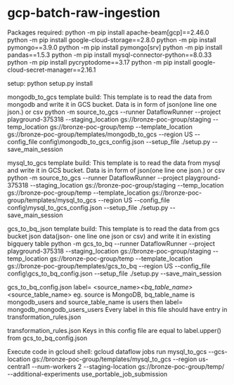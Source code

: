 # gcp-batch-raw-ingestion
Packages required:
python -m  pip install apache-beam[gcp]==2.46.0
python -m  pip install google-cloud-storage==2.8.0
python -m pip install pymongo==3.9.0
python -m pip install pymongo[srv]
python -m pip install pandas==1.5.3
python -m pip install mysql-connector-python==8.0.33
python -m pip install pycryptodome==3.17
python -m pip install google-cloud-secret-manager==2.16.1

setup:
python setup.py install

mongodb_to_gcs template build: This template is to read the data from mongodb and write it in GCS bucket. Data is in form of json(one line one json.) or csv
python -m source_to_gcs --runner DataflowRunner  --project playground-375318  --staging_location gs://bronze-poc-group/staging  --temp_location gs://bronze-poc-group/temp --template_location gs://bronze-poc-group/templates/mongodb_to_gcs --region US --config_file config\mongodb_to_gcs_config.json  --setup_file ./setup.py --save_main_session

mysql_to_gcs template build: This template is to read the data from mysql and write it in GCS bucket. Data is in form of json(one line one json.) or csv
python -m source_to_gcs --runner DataflowRunner  --project playground-375318  --staging_location gs://bronze-poc-group/staging  --temp_location gs://bronze-poc-group/temp --template_location gs://bronze-poc-group/templates/mysql_to_gcs --region US --config_file config\mysql_to_gcs_config.json --setup_file ./setup.py --save_main_session

gcs_to_bq_json template build: This template is to read the data from gcs bucket json data(json- one line one json or csv) and write it in existing bigquery table 
python -m gcs_to_bq --runner DataflowRunner  --project playground-375318  --staging_location gs://bronze-poc-group/staging  --temp_location gs://bronze-poc-group/temp --template_location gs://bronze-poc-group/templates/gcs_to_bq --region US --config_file config\gcs_to_bq_config.json --setup_file ./setup.py --save_main_session



gcs_to_bq_config.json
label= <source_name>_<bq_table_name>_<source_table_name>
eg. source is MongoDB, bq_table_name is mongodb_users and source_table_name is users then label= mongodb_mongodb_users_users
Every label in this file should have entry in transformation_rules.json


transformation_rules.json
Keys in this config file are equal to label.upper() from gcs_to_bq_config.json



Execute code in gcloud shell:
gcloud dataflow jobs run mysql_to_gcs --gcs-location gs://bronze-poc-group/templates/mysql_to_gcs --region us-central1 --num-workers 2 --staging-location gs://bronze-poc-group/temp/ --additional-experiments use_portable_job_submission
